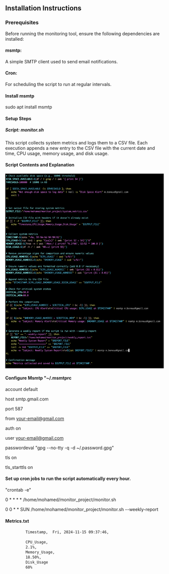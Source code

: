 ## Installation Instructions
### Prerequisites
Before running the monitoring tool, ensure the following dependencies are installed:
#### msmtp:
A simple SMTP client used to send email notifications.
#### Cron:
For scheduling the script to run at regular intervals.
#### Install msmtp
sudo apt install msmtp


#### Setup Steps
##### Script: monitor.sh
   
This script collects system metrics and logs them to a CSV file. Each execution appends a new entry to the CSV file with the current date and time, CPU usage, memory usage, and disk usage.

#### Script Contents and Explanation

![text](https://github.com/Mohamedsaaidi/Bash-Monitoring-Tool/blob/main/Instructions/Images/Screenshot%202024-11-15%20at%2013.55.04.png)

#### Configure Msmtp "~/.msmtprc


account default

host smtp.gmail.com

port 587

from your-email@gmail.com

auth on

user your-email@gmail.com

passwordeval "gpg --no-tty -q -d ~/.password.gpg"

tls on

tls_starttls on


#### Set up cron jobs to run the script automatically every hour.
 
 "crontab -e" 
 
0 * * * * /home/mohamed/monitor_project/monitor.sh


0 0 * * SUN /home/mohamed/monitor_project/monitor.sh --weekly-report


#### Metrics.txt
             
             
             Timestamp,  Fri, 2024-11-15 09:37:46,  
             
             CPU_Usage,  
             2.1%,                   
             Memory_Usage,    
             18.50%,  
             Disk_Usage          
             60%



